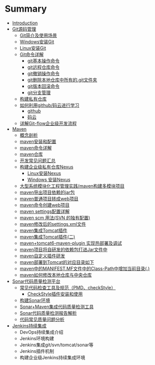 # Summary

* [Introduction](README.md)
* [Git源码管理](gityuan-ma-guan-li.md)
  * [Git简介及使用场景](gityuan-ma-guan-li/gitshi-yong-chang-jing.md)
  * [Windows安装Git](gityuan-ma-guan-li/windowsan-zhuang-git.md)
  * [Linux安装Git](gityuan-ma-guan-li/linuxan-zhuang-git.md)
  * [Git命令详解](gityuan-ma-guan-li/gitming-ling-xiang-jie.md)
    * [git基本操作命令](gityuan-ma-guan-li/gitming-ling-xiang-jie/gitji-ben-cao-zuo-ming-ling.md)
    * [git远程仓库命令](gityuan-ma-guan-li/gitming-ling-xiang-jie/gityuan-cheng-cang-ku-ming-ling.md)
    * [git撤销操作命令](gityuan-ma-guan-li/gitming-ling-xiang-jie/gitche-xiao-cao-zuo-ming-ling.md)
    * [git删除本地仓库中所有的.git文件夹](gityuan-ma-guan-li/gitming-ling-xiang-jie/gitshan-chu-ben-di-cang-ku-zhong-suo-you-7684-git-wen-jian-jia.md)
    * [git版本回滚命令](gityuan-ma-guan-li/gitming-ling-xiang-jie/git-ban-ben-hui-gun-ming-ling.md)
    * [git分支管理](gityuan-ma-guan-li/gitming-ling-xiang-jie/gitfen-zhi-guan-li.md)
  * [构建私有仓库](gityuan-ma-guan-li/gou-jian-si-you-cang-ku.md)
  * [如何利用github/码云进行学习](gityuan-ma-guan-li/ru-he-li-yong-github-ma-yun-jin-xing-xue-xi.md)
    * [github](gityuan-ma-guan-li/ru-he-li-yong-github-ma-yun-jin-xing-xue-xi/github.md)
    * [码云](gityuan-ma-guan-li/ru-he-li-yong-github-ma-yun-jin-xing-xue-xi/ma-yun.md)
  * [详解Git-flow企业级开发流程](gityuan-ma-guan-li/xiang-jie-git-flow-qi-ye-ji-kai-fa-liu-cheng.md)
* [Maven](maven.md)
  * [概念剖析](maven/gai-nian-pou-xi.md)
  * [maven安装和配置](maven/mavenan-zhuang-he-pei-zhi.md)
  * [maven命令详解](maven/mavenming-ling-xiang-jie.md)
  * [maven仓库](maven/mavencang-ku.md)
  * [开发常见问题汇总](maven/kai-fa-chang-jian-wen-ti-hui-zong.md)
  * [构建企业级私有仓库Nexus](maven/gou-jian-qi-ye-ji-si-you-cang-ku-nexus.md)
    * [Linux安装Nexus](maven/gou-jian-qi-ye-ji-si-you-cang-ku-nexus/linuxan-zhuang-nexus.md)
    * [Windows 安装Nexus](maven/gou-jian-qi-ye-ji-si-you-cang-ku-nexus/windows-an-zhuang-nexus.md)
  * [大型系统模块化工程管理实践/maven构建多模块项目](maven/da-xing-xi-tong-mo-kuai-hua-gong-cheng-guan-li-shi-jian.md)
  * [maven导出项目依赖的jar包](maven/mavendao-chu-xiang-mu-yi-lai-de-jar-bao-dao-zhi-ding-mu-lu-zhong.md)
  * [maven普通项目转成web项目](maven/mavenpu-tong-xiang-mu-zhuan-cheng-web-xiang-mu.md)
  * [maven命令创建web项目](maven/mavenming-ling-chuang-jian-web-xiang-mu.md)
  * [maven settings配置详解](maven/maven-settingspei-zhi-xiang-jie.md)
  * [maven scm 用法\(SVN 的独有配置\)](maven/maven-scm-yong-6cd528-svn-de-du-you-pei-7f6e29.md)
  * [maven修改后的settings.xml文件](maven/mavenxiu-gai-hou-de-settings-xml-wen-jian.md)
  * [maven集成Tomcat插件](maven/maven-ji-cheng-tomcat-cha-jian.md)
  * [maven集成Tomcat插件\(二\)](maven/mavenji-cheng-tomcat-cha-4ef628-4e8c29.md)
  * [maven+tomcat6-maven-plugin 实现热部署及调试](maven/maven+tomcat6-maven-plugin-shi-xian-re-bu-shu-ji-diao-shi.md)
  * [maven项目将自研发的依赖包打进Jar文件中](maven/mavenxiang-mu-jiang-zi-yan-fa-de-yi-lai-bao-da-jin-jar-wen-jian-zhong.md)
  * [maven自定义插件研发](maven/mavenzi-ding-yi-cha-jian-yan-fa.md)
  * [maven部署到Tomcat的对应目录如下](maven/mavenbu-shu-dao-tomcat-de-dui-ying-mu-lu-ru-xia.md)
  * [maven中的MANIFEST.MF文件中的Class-Path中增加当前目录\(.\)](maven/mavenzhong-demanifest-mf-wen-jian-zhong-de-class-path-zhong-zeng-jia-dang-qian-mu-5f552829.md)
  * [maven如何修改本地仓库与中央仓库](maven/maven-ru-he-xiu-gai-ben-di-cang-ku-yu-zhong-yang-cang-ku.md)
* [Sonar代码质量检测平台](sonardai-ma-zhi-liang-jian-ce-ping-tai.md)
  * [常见代码检查工具及规范（PMD、checkStyle）](sonardai-ma-zhi-liang-jian-ce-ping-tai/chang-jian-dai-ma-jian-cha-gong-ju-ji-gui-fan-ff08-pmd-checkstyle.md)
    * [CheckStyle插件安装和使用](sonardai-ma-zhi-liang-jian-ce-ping-tai/chang-jian-dai-ma-jian-cha-gong-ju-ji-gui-fan-ff08-pmd-checkstyle/checkstylecha-jian-an-zhuang-he-shi-yong.md)
  * [构建Sonar环境](sonardai-ma-zhi-liang-jian-ce-ping-tai/gou-jian-sonar-huan-jing.md)
  * [Sonar+Maven集成代码质量检测工具](sonardai-ma-zhi-liang-jian-ce-ping-tai/sonar+mavenji-cheng-dai-ma-zhi-liang-jian-ce-gong-ju.md)
  * [Sonar代码质量检测报告解析](sonardai-ma-zhi-liang-jian-ce-ping-tai/sonardai-ma-zhi-liang-jian-ce-bao-gao-jie-xi.md)
  * [代码常见质量问题分析](sonardai-ma-zhi-liang-jian-ce-ping-tai/dai-ma-chang-jian-zhi-liang-wen-ti-fen-xi.md)
* [Jenkins持续集成](jenkinschi-xu-ji-cheng.md)
  * DevOps持续集成介绍
  * Jenkins环境构建
  * Jenkins集成git/svn/tomcat/sonar等
  * Jenkins插件机制
  * 构建企业级Jenkins持续集成环境

